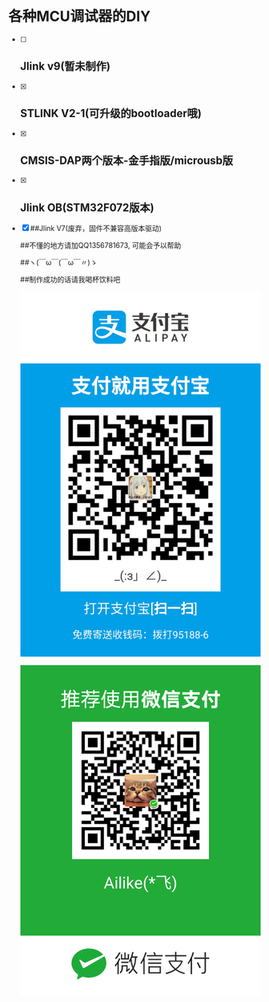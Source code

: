 # 各种MCU调试器的DIY

- [ ] ##  Jlink v9(暂未制作)

- [x] ## STLINK V2-1(可升级的bootloader哦)

- [x] ## CMSIS-DAP两个版本-金手指版/microusb版

- [x] ## Jlink OB(STM32F072版本)

- [x] ##Jlink V7(废弃，固件不兼容高版本驱动)

  ##不懂的地方请加QQ1356781673, 可能会予以帮助

  ##ヽ(￣ω￣(￣ω￣〃)ゝ

  ##制作成功的话请我喝杯饮料吧

  ![](alipay.jpg)

  ![](weixinpay.png)

  

  